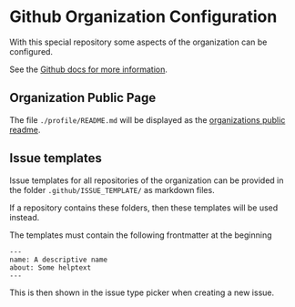 # Github Organization Configuration

With this special repository some aspects of the organization can be configured.

See the [Github docs for more information](https://docs.github.com/en/communities/setting-up-your-project-for-healthy-contributions/creating-a-default-community-health-file).

## Organization Public Page

The file `./profile/README.md` will be displayed as the [organizations public readme](https://github.com/Zen-Data).


## Issue templates

Issue templates for all repositories of the organization can be provided in the folder `.github/ISSUE_TEMPLATE/` as markdown files.

If a repository contains these folders, then these templates will be used instead.

The templates must contain the following frontmatter at the beginning

    ---
    name: A descriptive name
    about: Some helptext
    ---

This is then shown in the issue type picker when creating a new issue.